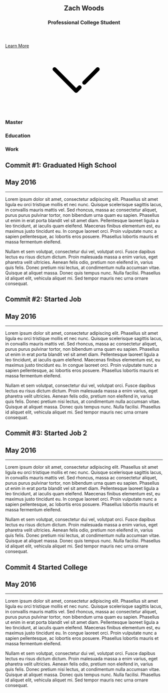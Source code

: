 
<title>Zach Woods's Main Page</title>

<style> @import url(css/main.css); </style>

<section>

<header>

## Zach Woods
### Professional College Student



</header>


[Learn More](#about)
<svg id="downarrow" xmlns="http://www.w3.org/2000/svg" xmlns:xlink="http://www.w3.org/1999/xlink" version="1.1" x="0px" y="0px" viewBox="-20 5 100 40" enable-background="new 0 0 100 100" xml:space="preserve">
  <g transform="scale(0.5)">
        <path d="M52.656,57.489l-2.657,2.657L24.406,34.551c-0.977-0.977-2.559-0.977-3.535,0c-0.977,0.976-0.977,2.559,0,3.535  l27.36,27.363c0.469,0.469,1.104,0.732,1.768,0.732s1.299-0.264,1.768-0.732l4.425-4.425c0.977-0.977,0.977-2.559,0-3.535  S53.633,56.513,52.656,57.489z M79.129,34.553c-0.977-0.977-2.559-0.977-3.535,0l-17.021,17.02c-0.977,0.976-0.977,2.559,0,3.535  c0.488,0.488,1.128,0.732,1.768,0.732s1.279-0.244,1.768-0.732l17.021-17.02C80.105,37.112,80.105,35.529,79.129,34.553z"/>
    </g>
</svg>

<!-- Created by myladkings from the Noun Project-->

</section>

<section id="#timeline">
<div class="content">


<div class="branch" id="master">

### Master

</div>

<div class="branch" id="education">

### Education

</div>

<div class="branch" id="work">

### Work

</div>

<div id="commits">


<div class="pull education"></div>
<div class="commit education">

# Commit #1: Graduated High School
## May 2016
----
Lorem ipsum dolor sit amet, consectetur adipiscing elit. Phasellus sit amet ligula eu orci tristique mollis et nec nunc. Quisque scelerisque sagittis lacus, in convallis mauris mattis vel. Sed rhoncus, massa ac consectetur aliquet, purus purus pulvinar tortor, non bibendum urna quam eu sapien. Phasellus ut enim in erat porta blandit vel sit amet diam. Pellentesque laoreet ligula a leo tincidunt, at iaculis quam eleifend. Maecenas finibus elementum est, eu maximus justo tincidunt eu. In congue laoreet orci. Proin vulputate nunc a sapien pellentesque, ac lobortis eros posuere. Phasellus lobortis mauris et massa fermentum eleifend.

Nullam et sem volutpat, consectetur dui vel, volutpat orci. Fusce dapibus lectus eu risus dictum dictum. Proin malesuada massa a enim varius, eget pharetra velit ultricies. Aenean felis odio, pretium non eleifend in, varius quis felis. Donec pretium nisi lectus, at condimentum nulla accumsan vitae. Quisque at aliquet massa. Donec quis tempus nunc. Nulla facilisi. Phasellus id aliquet elit, vehicula aliquet mi. Sed tempor mauris nec urna ornare consequat.

</div>

<div class="pull work"></div>
<div class="commit work">
<div class="fill education"></div>

# Commit #2: Started Job
## May 2016
----
Lorem ipsum dolor sit amet, consectetur adipiscing elit. Phasellus sit amet ligula eu orci tristique mollis et nec nunc. Quisque scelerisque sagittis lacus, in convallis mauris mattis vel. Sed rhoncus, massa ac consectetur aliquet, purus purus pulvinar tortor, non bibendum urna quam eu sapien. Phasellus ut enim in erat porta blandit vel sit amet diam. Pellentesque laoreet ligula a leo tincidunt, at iaculis quam eleifend. Maecenas finibus elementum est, eu maximus justo tincidunt eu. In congue laoreet orci. Proin vulputate nunc a sapien pellentesque, ac lobortis eros posuere. Phasellus lobortis mauris et massa fermentum eleifend.

Nullam et sem volutpat, consectetur dui vel, volutpat orci. Fusce dapibus lectus eu risus dictum dictum. Proin malesuada massa a enim varius, eget pharetra velit ultricies. Aenean felis odio, pretium non eleifend in, varius quis felis. Donec pretium nisi lectus, at condimentum nulla accumsan vitae. Quisque at aliquet massa. Donec quis tempus nunc. Nulla facilisi. Phasellus id aliquet elit, vehicula aliquet mi. Sed tempor mauris nec urna ornare consequat.

</div>
<div class="commit work final">
<div class="fill education"></div>

# Commit #3: Started Job 2
## May 2016
----
Lorem ipsum dolor sit amet, consectetur adipiscing elit. Phasellus sit amet ligula eu orci tristique mollis et nec nunc. Quisque scelerisque sagittis lacus, in convallis mauris mattis vel. Sed rhoncus, massa ac consectetur aliquet, purus purus pulvinar tortor, non bibendum urna quam eu sapien. Phasellus ut enim in erat porta blandit vel sit amet diam. Pellentesque laoreet ligula a leo tincidunt, at iaculis quam eleifend. Maecenas finibus elementum est, eu maximus justo tincidunt eu. In congue laoreet orci. Proin vulputate nunc a sapien pellentesque, ac lobortis eros posuere. Phasellus lobortis mauris et massa fermentum eleifend.

Nullam et sem volutpat, consectetur dui vel, volutpat orci. Fusce dapibus lectus eu risus dictum dictum. Proin malesuada massa a enim varius, eget pharetra velit ultricies. Aenean felis odio, pretium non eleifend in, varius quis felis. Donec pretium nisi lectus, at condimentum nulla accumsan vitae. Quisque at aliquet massa. Donec quis tempus nunc. Nulla facilisi. Phasellus id aliquet elit, vehicula aliquet mi. Sed tempor mauris nec urna ornare consequat.

</div>
<div class="push work"></div>
<div class="commit education final">

# Commit 4 Started College
## May 2016
----
Lorem ipsum dolor sit amet, consectetur adipiscing elit. Phasellus sit amet ligula eu orci tristique mollis et nec nunc. Quisque scelerisque sagittis lacus, in convallis mauris mattis vel. Sed rhoncus, massa ac consectetur aliquet, purus purus pulvinar tortor, non bibendum urna quam eu sapien. Phasellus ut enim in erat porta blandit vel sit amet diam. Pellentesque laoreet ligula a leo tincidunt, at iaculis quam eleifend. Maecenas finibus elementum est, eu maximus justo tincidunt eu. In congue laoreet orci. Proin vulputate nunc a sapien pellentesque, ac lobortis eros posuere. Phasellus lobortis mauris et massa fermentum eleifend.

Nullam et sem volutpat, consectetur dui vel, volutpat orci. Fusce dapibus lectus eu risus dictum dictum. Proin malesuada massa a enim varius, eget pharetra velit ultricies. Aenean felis odio, pretium non eleifend in, varius quis felis. Donec pretium nisi lectus, at condimentum nulla accumsan vitae. Quisque at aliquet massa. Donec quis tempus nunc. Nulla facilisi. Phasellus id aliquet elit, vehicula aliquet mi. Sed tempor mauris nec urna ornare consequat.

</div>

<div class="push education"></div>


</div>

</div>

</section>